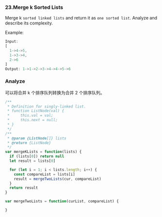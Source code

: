 ### 23.Merge k Sorted Lists

Merge k `sorted linked lists` and return it as `one sorted list`. Analyze and describe its complexity.

Example:

```js
Input:
[
  1->4->5,
  1->3->4,
  2->6
]
Output: 1->1->2->3->4->4->5->6
```

### Analyze

可以将合并 k 个排序队列转换为合并 2 个排序队列。

```js
/**
 * Definition for singly-linked list.
 * function ListNode(val) {
 *     this.val = val;
 *     this.next = null;
 * }
 */
/**
 * @param {ListNode[]} lists
 * @return {ListNode}
 */
var mergeKLists = function(lists) {
  if (lists[0]) return null
  let result = lists[0]

  for (let i = 1; i < lists.length; i++) {
    const compareList = lists[i]
    result = mergeTwoLists(cur, compareList)
  }
  return result
}

var mergeTwoLists = function(curList, compareList) {

}
```
